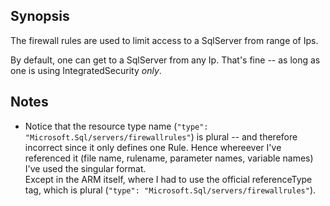 ## Synopsis ##

The firewall rules are used to limit access to a SqlServer from range of Ips.

By default, one can get to a SqlServer from any Ip. That's fine -- as long as one is using IntegratedSecurity *only*.


## Notes ##

* Notice that the resource type name (`"type": "Microsoft.Sql/servers/firewallrules"`) is plural -- and therefore incorrect since it only defines one Rule.
Hence whereever I've referenced it (file name, rulename, parameter names, variable names) I've used the singular format.  
Except in the ARM itself, where I had to use the official referenceType tag, which is plural (`"type": "Microsoft.Sql/servers/firewallrules"`).